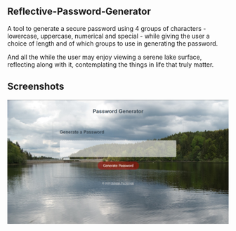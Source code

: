 ## Reflective-Password-Generator

A tool to generate a secure password using 4 groups of characters - lowercase, uppercase, numerical and special - while giving the user a choice of length and of which groups to use in generating the password. 
 
And all the while the user may enjoy viewing a serene lake surface, reflecting along with it, contemplating the things in life that truly matter.

## Screenshots

![Screenshot of the home page](./Assets/pw-generator.png)

